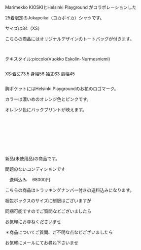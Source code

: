 <link rel="stylesheet" type="text/css" href="/assets/css/styles.css">

Marimekko KIOSKIとHelsinki Playground がコラボレーションした

25着限定のJokapoika（ヨカポイカ）シャツです。

サイズは34（XS）

こちらの商品にはオリジナルデザインのトートバッグが付きます。

<img alt="" src="http://blog.cnobi.jp/v1/blog/user/71e35865e9e62f3f9d70420d6124d2ab/1700166734"/> 

<img alt="" src="http://blog.cnobi.jp/v1/blog/user/71e35865e9e62f3f9d70420d6124d2ab/1700166730"/> 

テキスタイル:piccolo(Vuokko Eskolin-Nurmesniemi)

<img alt="" src="http://blog.cnobi.jp/v1/blog/user/71e35865e9e62f3f9d70420d6124d2ab/1700166733"/> 

XS:着丈73.5 身幅56 袖丈63 肩幅45

<img alt="" src="http://blog.cnobi.jp/v1/blog/user/71e35865e9e62f3f9d70420d6124d2ab/1700166731"/> 

胸ポケットにはHelsinki Playgroundのお花のロゴマーク。

カラーは濃いめのオレンジ色とピンクです。

オレンジ色にバックプリントが映えます。

<img alt="" src="http://blog.cnobi.jp/v1/blog/user/71e35865e9e62f3f9d70420d6124d2ab/1700166732"/> 

<img alt="" src="http://blog.cnobi.jp/v1/blog/user/71e35865e9e62f3f9d70420d6124d2ab/1700166735"/> 

<img alt="" src="http://blog.cnobi.jp/v1/blog/user/71e35865e9e62f3f9d70420d6124d2ab/1700166738"/> 

<img alt="" src="http://blog.cnobi.jp/v1/blog/user/71e35865e9e62f3f9d70420d6124d2ab/1700166736"/> 

<img alt="" src="http://blog.cnobi.jp/v1/blog/user/71e35865e9e62f3f9d70420d6124d2ab/1700166739"/>

<img alt="" src="http://blog.cnobi.jp/v1/blog/user/71e35865e9e62f3f9d70420d6124d2ab/1700166737"/>

新品(未使用品)の商品です。

問題のないコンディションです

　送料込み　 68000円

こちらの商品はトラッキングナンバー付きの送料込みになります。

梱包ボックスのサイズに制限はございますが

同梱可能ですのでご質問などございましたら

お気軽にお尋ねくださいませ

＊商品についてご質問、ご不明な点などございましたら

お気軽にメールにてお尋ね下さいませ
